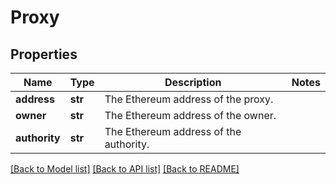 # Proxy

## Properties
Name | Type | Description | Notes
------------ | ------------- | ------------- | -------------
**address** | **str** | The Ethereum address of the proxy. | 
**owner** | **str** | The Ethereum address of the owner. | 
**authority** | **str** | The Ethereum address of the authority. | 

[[Back to Model list]](../README.md#documentation-for-models) [[Back to API list]](../README.md#documentation-for-api-endpoints) [[Back to README]](../README.md)


